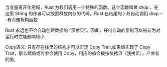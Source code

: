 当变量离开作用域，Rust 为我们调用一个特殊的函数。这个函数叫做 drop ，在这里
String 的作者可以放置释放内存的代码。Rust 在结尾的 } 处自动调用 drop
--有点像析构函数

Rust 永远也不会自动创建数据的 “深拷贝”。因此，任何自动的复制可以被认为对运行时性能影响较小

Copy语义: 只有存在栈里的结构才可以实现 Copy Trait,如果值实现了 Copy Trait，那么赋值或传参会使用 Copy，相应的值会被按位拷贝（浅拷贝），产生新的值,

